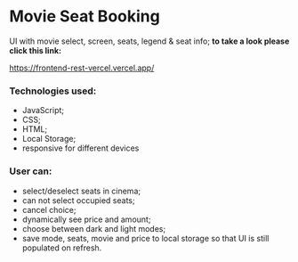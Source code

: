 # Movie Seat Booking
UI with movie select, screen, seats, legend & seat info;
**to take a look please click this link:** 

https://frontend-rest-vercel.vercel.app/ 

### Technologies used: 
* JavaScript;
* CSS;
* HTML;
* Local Storage;
* responsive for different devices

### User can:
* select/deselect seats in cinema;
* can not select occupied seats;
* cancel choice;
* dynamically see price and amount;
* choose between dark and light modes;
* save mode, seats, movie and price to local storage so that UI is still populated on refresh.

